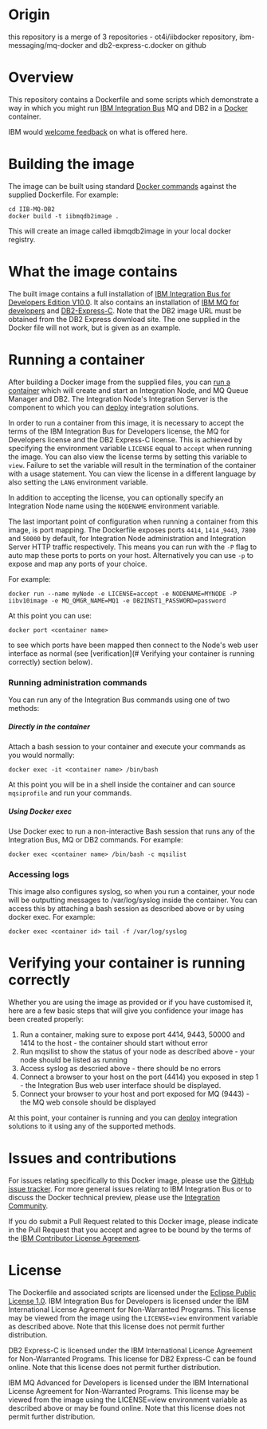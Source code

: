 # Origin

this repository is a merge of 3 repositories - ot4i/iibdocker repository, ibm-messaging/mq-docker and db2-express-c.docker on github 

# Overview

This repository contains a Dockerfile and some scripts which demonstrate a way in which you might run [IBM Integration Bus](http://www-03.ibm.com/software/products/en/ibm-integration-bus) MQ and DB2 in a [Docker](https://www.docker.com/whatisdocker/) container.

IBM would [welcome feedback](#issues-and-contributions) on what is offered here.

# Building the image

The image can be built using standard [Docker commands](https://docs.docker.com/userguide/dockerimages/) against the supplied Dockerfile.  For example:

~~~
cd IIB-MQ-DB2
docker build -t iibmqdb2image .
~~~

This will create an image called iibmqdb2image in your local docker registry.

# What the image contains

The built image contains a full installation of [IBM Integration Bus for Developers Edition V10.0](https://ibm.biz/iibdevedn).  It also contains an installation of [IBM MQ for developers](https://www.ibm.com/developerworks/downloads/ws/wmq/) and [DB2-Express-C](https://www.ibm.com/bs-en/marketplace/db2-express-c). Note that the DB2 image URL must be obtained from the DB2 Express download site. The one supplied in the Docker file will not work, but is given as an example. 

# Running a container

After building a Docker image from the supplied files, you can [run a container](https://docs.docker.com/userguide/usingdocker/) which will create and start an Integration Node, and MQ Queue Manager and DB2. The Integration Node's Integration Server is the component to which you can [deploy](http://www-01.ibm.com/support/knowledgecenter/SSMKHH_10.0.0/com.ibm.etools.mft.doc/af03890_.htm) integration solutions.

In order to run a container from this image, it is necessary to accept the terms of the IBM Integration Bus for Developers license, the MQ for Developers license and the DB2 Express-C license.  This is achieved by specifying the environment variable `LICENSE` equal to `accept` when running the image.  You can also view the license terms by setting this variable to `view`. Failure to set the variable will result in the termination of the container with a usage statement.  You can view the license in a different language by also setting the `LANG` environment variable.

In addition to accepting the license, you can optionally specify an Integration Node name using the `NODENAME` environment variable.

The last important point of configuration when running a container from this image, is port mapping.  The Dockerfile exposes ports `4414`, `1414` ,`9443`, `7800` and `50000` by default, for Integration Node administration and Integration Server HTTP traffic respectively.  This means you can run with the `-P` flag to auto map these ports to ports on your host.  Alternatively you can use `-p` to expose and map any ports of your choice.

For example:

~~~
docker run --name myNode -e LICENSE=accept -e NODENAME=MYNODE -P iibv10image -e MQ_QMGR_NAME=MQ1 -e DB2INST1_PASSWORD=password
~~~

At this point you can use:
~~~
docker port <container name>
~~~

to see which ports have been mapped then connect to the Node's web user interface as normal (see [verification](# Verifying your container is running correctly) section below).

### Running administration commands

You can run any of the Integration Bus
 commands using one of two methods:

##### Directly in the container

Attach a bash session to your container and execute your commands as you would normally:

~~~
docker exec -it <container name> /bin/bash
~~~

At this point you will be in a shell inside the container and can source `mqsiprofile` and run your commands.

##### Using Docker exec

Use Docker exec to run a non-interactive Bash session that runs any of the Integration Bus, MQ or DB2 commands.  For example:

~~~
docker exec <container name> /bin/bash -c mqsilist
~~~

### Accessing logs

This image also configures syslog, so when you run a container, your node will be outputting messages to /var/log/syslog inside the container.  You can access this by attaching a bash session as described above or by using docker exec.  For example:

~~~
docker exec <container id> tail -f /var/log/syslog
~~~

# Verifying your container is running correctly

Whether you are using the image as provided or if you have customised it, here are a few basic steps that will give you confidence your image has been created properly:

1. Run a container, making sure to expose port 4414, 9443, 50000 and 1414 to the host - the container should start without error
2. Run mqsilist to show the status of your node as described above - your node should be listed as running
3. Access syslog as descried above - there should be no errors
4. Connect a browser to your host on the port (4414) you exposed in step 1 - the Integration Bus web user interface should be displayed.
5. Connect your browser to your host and port exposed for MQ (9443)  - the MQ web console should be displayed

At this point, your container is running and you can [deploy](http://www-01.ibm.com/support/knowledgecenter/SSMKHH_10.0.0/com.ibm.etools.mft.doc/af03890_.htm) integration solutions to it using any of the supported methods.



# Issues and contributions

For issues relating specifically to this Docker image, please use the [GitHub issue tracker](https://github.com/ot4i/iib-docker/issues). For more general issues relating to IBM Integration Bus or to discuss the Docker technical preview, please use the [Integration Community](https://developer.ibm.com/integration/). 


If you do submit a Pull Request related to this Docker image, please indicate in the Pull Request that you accept and agree to be bound by the terms of the [IBM Contributor License Agreement](CLA.md).

# License

The Dockerfile and associated scripts are licensed under the [Eclipse Public License 1.0](./LICENSE). IBM Integration Bus for Developers is licensed under the IBM International License Agreement for Non-Warranted Programs. This license may be viewed from the image using the `LICENSE=view` environment variable as described above. Note that this license does not permit further distribution.

DB2 Express-C is licensed under the IBM International License Agreement for Non-Warranted Programs. This license for DB2 Express-C can be found online. Note that this license does not permit further distribution.

IBM MQ Advanced for Developers is licensed under the IBM International License Agreement for Non-Warranted Programs. This license may be viewed from the image using the LICENSE=view environment variable as described above or may be found online. Note that this license does not permit further distribution.
